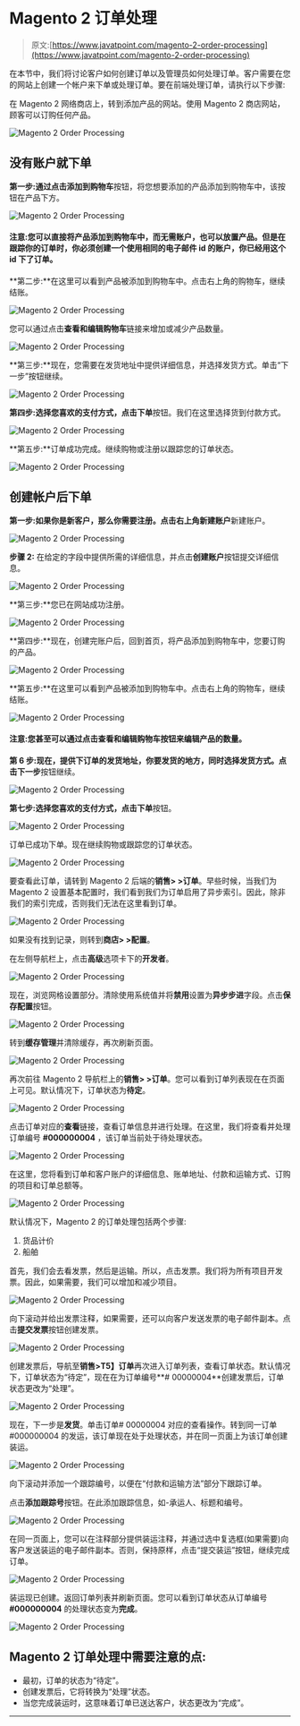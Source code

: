 # Magento 2 订单处理

> 原文:[https://www.javatpoint.com/magento-2-order-processing](https://www.javatpoint.com/magento-2-order-processing)

在本节中，我们将讨论客户如何创建订单以及管理员如何处理订单。客户需要在您的网站上创建一个帐户来下单或处理订单。要在前端处理订单，请执行以下步骤:

在 Magento 2 网络商店上，转到添加产品的网站。使用 Magento 2 商店网站，顾客可以订购任何产品。

![Magento 2 Order Processing](img/e9bd7f6501f00b39e488c1d50357f712.png)

## 没有账户就下单

**第一步:**通过点击**添加到购物车**按钮，将您想要添加的产品添加到购物车中，该按钮在产品下方。

![Magento 2 Order Processing](img/84eeb19485def67d2d6f6561e2513943.png)

#### 注意:您可以直接将产品添加到购物车中，而无需账户，也可以放置产品。但是在跟踪你的订单时，你必须创建一个使用相同的电子邮件 id 的账户，你已经用这个 id 下了订单。

**第二步:**在这里可以看到产品被添加到购物车中。点击右上角的购物车，继续结账。

![Magento 2 Order Processing](img/2ff09c722610d15bf2f53a9e527ebe60.png)

您可以通过点击**查看和编辑购物车**链接来增加或减少产品数量。

![Magento 2 Order Processing](img/183c1f234d9b51130c0ce9165748e530.png)

**第三步:**现在，您需要在发货地址中提供详细信息，并选择发货方式。单击“下一步”按钮继续。

![Magento 2 Order Processing](img/6b4b4fbd9f4bc4fc88fcb7637e1ada2c.png)

**第四步:**选择您喜欢的支付方式，点击**下单**按钮。我们在这里选择货到付款方式。

![Magento 2 Order Processing](img/41e8c9d3a67215edec64d0e7427905d4.png)

**第五步:**订单成功完成。继续购物或注册以跟踪您的订单状态。

![Magento 2 Order Processing](img/ae500d0a367338ba2ca5fb0afab4c9c8.png)

## 创建帐户后下单

**第一步:**如果你是新客户，那么你需要注册。点击右上角**新建账户**新建账户。

![Magento 2 Order Processing](img/aeebade2d9e4c0ccad1df6f31fc949ec.png)

**步骤 2:** 在给定的字段中提供所需的详细信息，并点击**创建账户**按钮提交详细信息。

![Magento 2 Order Processing](img/117da20f7a9539f8975a8fbbc4e5304c.png)

**第三步:**您已在网站成功注册。

![Magento 2 Order Processing](img/4eb371ae9e3083af61749e583fbf3613.png)

**第四步:**现在，创建完账户后，回到首页，将产品添加到购物车中，您要订购的产品。

![Magento 2 Order Processing](img/d5389114cd445f21caef138c63fb0ee0.png)

**第五步:**在这里可以看到产品被添加到购物车中。点击右上角的购物车，继续结账。

![Magento 2 Order Processing](img/5a1a248f8593227b57f7f3a485dcc52b.png)

#### 注意:您甚至可以通过点击查看和编辑购物车按钮来编辑产品的数量。

**第 6 步:**现在，提供下订单的发货地址，你要发货的地方，同时选择发货方式。点击**下一步**按钮继续。

![Magento 2 Order Processing](img/7dbaf3e1e2716a3ad93bcc257356871a.png)

**第七步:**选择您喜欢的支付方式，点击**下单**按钮。

![Magento 2 Order Processing](img/86616626783ab1d2725acbf6e40f4629.png)

订单已成功下单。现在继续购物或跟踪您的订单状态。

![Magento 2 Order Processing](img/af2f7ab041a00dcc66164e3961bfc4b4.png)

要查看此订单，请转到 Magento 2 后端的**销售> >订单**。早些时候，当我们为 Magento 2 设置基本配置时，我们看到我们为订单启用了异步索引。因此，除非我们的索引完成，否则我们无法在这里看到订单。

![Magento 2 Order Processing](img/3b5dc71ba5a579a118a19df0eb548b38.png)

如果没有找到记录，则转到**商店> >配置**。

在左侧导航栏上，点击**高级**选项卡下的**开发者**。

![Magento 2 Order Processing](img/aab3e57c6928ffda8072174f47808730.png)

现在，浏览网格设置部分。清除使用系统值并将**禁用**设置为**异步步进**字段。点击**保存配置**按钮。

![Magento 2 Order Processing](img/2aef6ec7e2014f32545f88e3b8504313.png)

转到**缓存管理**并清除缓存，再次刷新页面。

![Magento 2 Order Processing](img/75572b02ce0cc33c3bd42078e22dca68.png)

再次前往 Magento 2 导航栏上的**销售> >订单**。您可以看到订单列表现在在页面上可见。默认情况下，订单状态为**待定**。

![Magento 2 Order Processing](img/d73576afeba671f00aba3c555d49d46e.png)

点击订单对应的**查看**链接，查看订单信息并进行处理。在这里，我们将查看并处理订单编号 **#000000004** ，该订单当前处于待处理状态。

![Magento 2 Order Processing](img/aaf06b3061a30c3a85a1429a7d7b1ed6.png)

在这里，您将看到订单和客户账户的详细信息、账单地址、付款和运输方式、订购的项目和订单总额等。

![Magento 2 Order Processing](img/3dda4e7ab5eef964b170da3cc451137b.png)

默认情况下，Magento 2 的订单处理包括两个步骤:

1.  货品计价
2.  船舶

首先，我们会去看发票，然后是运输。所以，点击发票。我们将为所有项目开发票。因此，如果需要，我们可以增加和减少项目。

![Magento 2 Order Processing](img/6f7a810dcdcc3e804d471dfbfe94249e.png)

向下滚动并给出发票注释，如果需要，还可以向客户发送发票的电子邮件副本。点击**提交发票**按钮创建发票。

![Magento 2 Order Processing](img/0fd5e94b2e58309ff6600f86798101af.png)

创建发票后，导航至**销售>T5】订单**再次进入订单列表，查看订单状态。默认情况下，订单状态为“待定”，现在在为订单编号**# 00000004**创建发票后，订单状态更改为“处理”。

![Magento 2 Order Processing](img/6646fef3f04aa12912c27b870fbf9cd7.png)

现在，下一步是**发货**。单击订单# 00000004 对应的查看操作。转到同一订单#000000004 的发运，该订单现在处于处理状态，并在同一页面上为该订单创建装运。

![Magento 2 Order Processing](img/695e53b60e123543f324085f77733769.png)

向下滚动并添加一个跟踪编号，以便在“付款和运输方法”部分下跟踪订单。

点击**添加跟踪号**按钮。在此添加跟踪信息，如-承运人、标题和编号。

![Magento 2 Order Processing](img/859436a744f36ced740dfe9dcc5b76b0.png)

在同一页面上，您可以在注释部分提供装运注释，并通过选中复选框(如果需要)向客户发送装运的电子邮件副本。否则，保持原样，点击“提交装运”按钮，继续完成订单。

![Magento 2 Order Processing](img/a3482808b5c0b825daef186d43e598e2.png)

装运现已创建。返回订单列表并刷新页面。您可以看到订单状态从订单编号 **#000000004** 的处理状态变为**完成**。

![Magento 2 Order Processing](img/261c02d51c794f94db180b6509ebd7c5.png)

## Magento 2 订单处理中需要注意的点:

*   最初，订单的状态为“待定”。
*   创建发票后，它将转换为“处理”状态。
*   当您完成装运时，这意味着订单已送达客户，状态更改为“完成”。

* * *